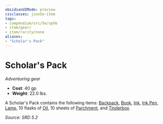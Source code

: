 ```yaml
---
obsidianUIMode: preview
cssclasses: json5e-item
tags:
- compendium/src/5e/xphb
- item/gear/
- item/rarity/none
aliases: 
- "Scholar's Pack"
---
```

# Scholar's Pack
*Adventuring gear*  

- **Cost**: 40 gp
- **Weight**: 22.0 lbs.

A Scholar's Pack contains the following items: [Backpack](backpack-xphb.md), [Book](book-xphb.md), [Ink](ink-xphb.md), [Ink Pen](ink-pen-xphb.md), [Lamp](lamp-xphb.md), 10 flasks of [Oil](oil-xphb.md), 10 sheets of [Parchment](parchment-xphb.md), and [Tinderbox](tinderbox-xphb.md).

*Source: SRD 5.2*